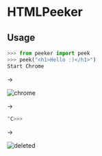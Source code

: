 # HTMLPeeker

## Usage

```python
>>> from peeker import peek
>>> peek("<h1>Hello :)</h1>")
Start Chrome
```

->

![chrome](https://raw.github.com/harukaeru/HTMLPeeker/master/chrome.png)

->

```python
^C>>>
```

->

![deleted](https://raw.github.com/harukaeru/HTMLPeeker/master/deleted.png)
